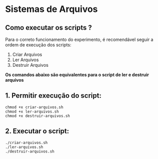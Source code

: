 
# Sistemas de Arquivos


## Como executar os scripts ?
Para o correto funcionamento do experimento, é recomendável seguir a ordem de execução dos scripts:

 1. Criar Arquivos
 2. Ler Arquivos
 3. Destruir Arquivos

**Os comandos abaixo são equivalentes para o script de ler e destruir arquivos**

 ## **1. Permitir execução do script:**

    chmod +x criar-arquivos.sh
    chmod +x ler-arquivos.sh
    chmod +x destruir-arquivos.sh

 ## **2. Executar o script:**

    ./criar-arquivos.sh
    ./ler-arquivos.sh
    ./destruir-arquivos.sh


